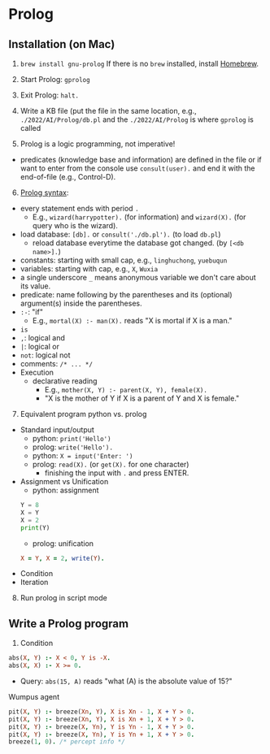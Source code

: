 # Prolog

## Installation (on Mac)

1. ```brew install gnu-prolog```
If there is no ```brew``` installed, install [Homebrew](https://brew.sh).

2. Start Prolog: ```gprolog```
3. Exit Prolog: ```halt.```
4. Write a KB file (put the file in the same location, e.g., ```./2022/AI/Prolog/db.pl``` and the ```./2022/AI/Prolog``` is where ```gprolog``` is called
5. Prolog is a logic programming, not imperative!
  * predicates (knowledge base and information) are defined in the file or if want to enter from the console use ```consult(user).``` and end it with the end-of-file (e.g., Control-D).
6. [Prolog syntax](https://www.cis.upenn.edu/~matuszek/Concise%20Guides/Concise%20Prolog.html):
  * every statement ends with period ```.```
    * E.g., ```wizard(harrypotter).``` (for information) and ```wizard(X).``` (for query who is the wizard). 
  * load database: ```[db].``` or ```consult('./db.pl').``` (to load ```db.pl```)
    * reload database everytime the database got changed. (by ```[<db name>].```) 
  * constants: starting with small cap, e.g., ```linghuchong```, ```yuebuqun```
  * variables: starting with cap, e.g., ```X```, ```Wuxia```
  * a single underscore ```_``` means anonymous variable we don't care about its value.
  * predicate: name following by the parentheses and its (optional) argument(s) inside the parentheses.
  * ```:-```: "if"
    * E.g., ```mortal(X) :- man(X).``` reads "X is mortal if X is a man." 
  * ```is```
  * ```,```: logical and
  * ```|```: logical or
  * ```not```: logical not
  * comments: ```/* ... */```
  * Execution
    * declarative reading
      * E.g., ```mother(X, Y) :- parent(X, Y), female(X).```
      * "X is the mother of Y if X is a parent of Y and X is female."

7. Equivalent program python vs. prolog
  * Standard input/output
    * python: ```print('Hello')```
    * prolog: ```write('Hello').``` 
    * python: ```X = input('Enter: ')```
    * prolog: ```read(X).``` (or ```get(X).``` for one character)
      * finishing the input with ```.``` and press ENTER. 
  * Assignment vs Unification
    * python: assignment
    ```python
    Y = 8
    X = Y
    X = 2
    print(Y)
    ```
    * prolog: unification
    ```prolog
    X = Y, X = 2, write(Y).
    ```
  * Condition
  * Iteration
8. Run prolog in script mode


## Write a Prolog program

1. Condition
```prolog
abs(X, Y) :- X < 0, Y is -X.
abs(X, X) :- X >= 0.
```

  * Query: ```abs(15, A)``` reads "what (A) is the absolute value of 15?"

Wumpus agent
```prolog
pit(X, Y) :- breeze(Xn, Y), X is Xn - 1, X + Y > 0.
pit(X, Y) :- breeze(Xn, Y), X is Xn + 1, X + Y > 0.
pit(X, Y) :- breeze(X, Yn), Y is Yn - 1, X + Y > 0.
pit(X, Y) :- breeze(X, Yn), Y is Yn + 1, X + Y > 0.
breeze(1, 0). /* percept info */
```
